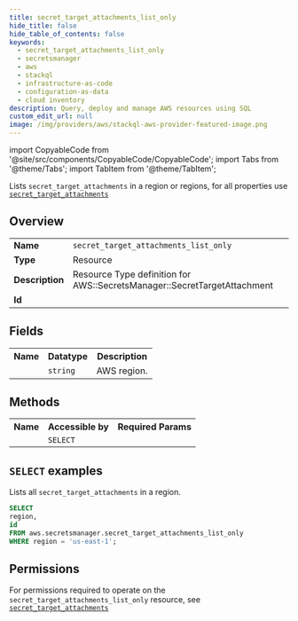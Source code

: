 ```yaml
---
title: secret_target_attachments_list_only
hide_title: false
hide_table_of_contents: false
keywords:
  - secret_target_attachments_list_only
  - secretsmanager
  - aws
  - stackql
  - infrastructure-as-code
  - configuration-as-data
  - cloud inventory
description: Query, deploy and manage AWS resources using SQL
custom_edit_url: null
image: /img/providers/aws/stackql-aws-provider-featured-image.png
---
```


import CopyableCode from '@site/src/components/CopyableCode/CopyableCode';
import Tabs from '@theme/Tabs';
import TabItem from '@theme/TabItem';

Lists <code>secret_target_attachments</code> in a region or regions, for all properties use <a href="/providers/aws/serviceName/secret_target_attachments/"><code>secret_target_attachments</code></a>

## Overview
<table><tbody>
<tr><td><b>Name</b></td><td><code>secret_target_attachments_list_only</code></td></tr>
<tr><td><b>Type</b></td><td>Resource</td></tr>
<tr><td><b>Description</b></td><td>Resource Type definition for AWS::SecretsManager::SecretTargetAttachment</td></tr>
<tr><td><b>Id</b></td><td><CopyableCode code="aws.secretsmanager.secret_target_attachments_list_only" /></td></tr>
</tbody></table>

## Fields
<table><tbody><tr><th>Name</th><th>Datatype</th><th>Description</th></tr><tr><td><CopyableCode code="region" /></td><td><code>string</code></td><td>AWS region.</td></tr>
</tbody></table>

## Methods

<table><tbody>
  <tr>
    <th>Name</th>
    <th>Accessible by</th>
    <th>Required Params</th>
  </tr>
  <tr>
    <td><CopyableCode code="list_resources" /></td>
    <td><code>SELECT</code></td>
    <td><CopyableCode code="region" /></td>
  </tr>
</tbody></table>

## `SELECT` examples
Lists all <code>secret_target_attachments</code> in a region.
```sql
SELECT
region,
id
FROM aws.secretsmanager.secret_target_attachments_list_only
WHERE region = 'us-east-1';
```


## Permissions

For permissions required to operate on the <code>secret_target_attachments_list_only</code> resource, see <a href="/providers/aws/secretsmanager/secret_target_attachments/#permissions"><code>secret_target_attachments</code></a>

